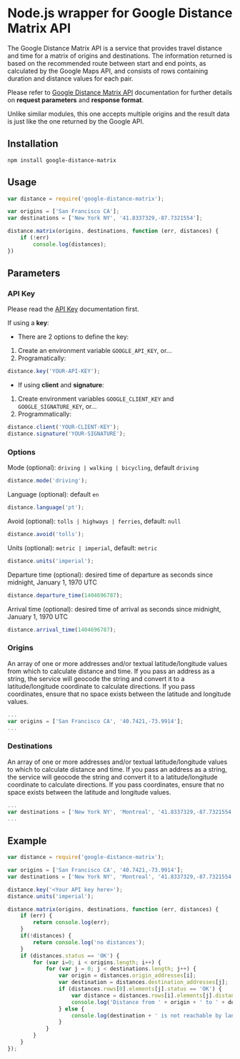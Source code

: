 # Node.js wrapper for Google Distance Matrix API

The Google Distance Matrix API is a service that provides travel distance and time for a matrix of origins and destinations. The information returned is based on the recommended route between start and end points, as calculated by the Google Maps API, and consists of rows containing duration and distance values for each pair.

Please refer to [Google Distance Matrix API](https://developers.google.com/maps/documentation/distancematrix/) documentation for further details on **request parameters** and **response format**.

Unlike similar modules, this one accepts multiple origins and the result data is just like the one returned by the Google API.

## Installation

`npm install google-distance-matrix`

## Usage
```javascript
var distance = require('google-distance-matrix');

var origins = ['San Francisco CA'];
var destinations = ['New York NY', '41.8337329,-87.7321554'];

distance.matrix(origins, destinations, function (err, distances) {
    if (!err)
        console.log(distances);
})
```
## Parameters

### API Key

Please read the [API Key](https://developers.google.com/maps/documentation/distancematrix/#api_key) documentation first.

If using a **key**:

* There are 2 options to define the key:  

1. Create an environment variable `GOOGLE_API_KEY`, or...  
2. Programatically:
```javascript
distance.key('YOUR-API-KEY');
```

* If using **client** and **signature**:  

1. Create environment variables `GOOGLE_CLIENT_KEY` and `GOOGLE_SIGNATURE_KEY`, or...  
2. Programmatically:
```javascript
distance.client('YOUR-CLIENT-KEY');
distance.signature('YOUR-SIGNATURE');
```

### Options

Mode (optional): `driving | walking | bicycling`, default `driving`  

```javascript
distance.mode('driving');
```

Language (optional): default `en`

```javascript
distance.language('pt');
```

Avoid (optional): `tolls | highways | ferries`, default: `null`

```javascript
distance.avoid('tolls');
```

Units (optional): `metric | imperial`, default: `metric`

```javascript
distance.units('imperial');
```

Departure time (optional): desired time of departure as seconds since midnight, January 1, 1970 UTC

```javascript
distance.departure_time(1404696787);
```

Arrival time (optional): desired time of arrival as seconds since midnight, January 1, 1970 UTC

```javascript
distance.arrival_time(1404696787);
```

### Origins
An array of one or more addresses and/or textual latitude/longitude values from which to calculate distance and time. If you pass an address as a string, the service will geocode the string and convert it to a latitude/longitude coordinate to calculate directions. If you pass coordinates, ensure that no space exists between the latitude and longitude values.
```javascript
...
var origins = ['San Francisco CA', '40.7421,-73.9914'];
...
```
### Destinations
An array of one or more addresses and/or textual latitude/longitude values to which to calculate distance and time. If you pass an address as a string, the service will geocode the string and convert it to a latitude/longitude coordinate to calculate directions. If you pass coordinates, ensure that no space exists between the latitude and longitude values.
```javascript
...
var destinations = ['New York NY', 'Montreal', '41.8337329,-87.7321554', 'Honolulu'];
...
```
## Example

```javascript
var distance = require('google-distance-matrix');

var origins = ['San Francisco CA', '40.7421,-73.9914'];
var destinations = ['New York NY', 'Montreal', '41.8337329,-87.7321554', 'Honolulu'];

distance.key('<Your API key here>');
distance.units('imperial');

distance.matrix(origins, destinations, function (err, distances) {
    if (err) {
        return console.log(err);
    }
    if(!distances) {
        return console.log('no distances');
    }
    if (distances.status == 'OK') {
        for (var i=0; i < origins.length; i++) {
            for (var j = 0; j < destinations.length; j++) {
                var origin = distances.origin_addresses[i];
                var destination = distances.destination_addresses[j];
                if (distances.rows[0].elements[j].status == 'OK') {
                    var distance = distances.rows[i].elements[j].distance.text;
                    console.log('Distance from ' + origin + ' to ' + destination + ' is ' + distance);
                } else {
                    console.log(destination + ' is not reachable by land from ' + origin);
                }
            }
        }
    }
});
```

